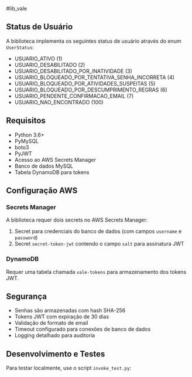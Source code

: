 #lib_vale

## Status de Usuário

A biblioteca implementa os seguintes status de usuário através do enum `UserStatus`:

- USUARIO_ATIVO (1)
- USUARIO_DESABILITADO (2)
- USUARIO_DESABILITADO_POR_INATIVIDADE (3)
- USUARIO_BLOQUEADO_POR_TENTATIVA_SENHA_INCORRETA (4)
- USUARIO_BLOQUEADO_POR_ATIVIDADES_SUSPEITAS (5)
- USUARIO_BLOQUEADO_POR_DESCUMPRIMENTO_REGRAS (6)
- USUARIO_PENDENTE_CONFIRMACAO_EMAIL (7)
- USUARIO_NAO_ENCONTRADO (100)

## Requisitos

- Python 3.6+
- PyMySQL
- boto3
- PyJWT
- Acesso ao AWS Secrets Manager
- Banco de dados MySQL
- Tabela DynamoDB para tokens

## Configuração AWS

### Secrets Manager

A biblioteca requer dois secrets no AWS Secrets Manager:
1. Secret para credenciais do banco de dados (com campos `username` e `password`)
2. Secret `secret-token-jwt` contendo o campo `salt` para assinatura JWT

### DynamoDB

Requer uma tabela chamada `vale-tokens` para armazenamento dos tokens JWT.

## Segurança

- Senhas são armazenadas com hash SHA-256
- Tokens JWT com expiração de 30 dias
- Validação de formato de email
- Timeout configurado para conexões de banco de dados
- Logging detalhado para auditoria

## Desenvolvimento e Testes

Para testar localmente, use o script `invoke_test.py`:

